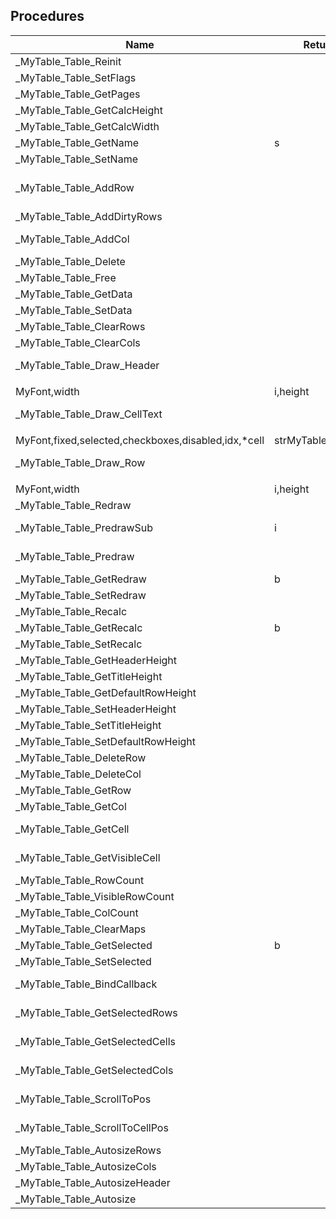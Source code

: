 ## Procedures

|Name|Return|Parameter|Comment|
| --- | --- | --- | --- |
|\_MyTable\_Table\_Reinit||<span style="color:#FFFFAA">*this.strMyTableTable</span>||
|\_MyTable\_Table\_SetFlags||<span style="color:#FFFFAA">*this.</span>strMyTableTable , value.i||
|\_MyTable\_Table\_GetPages||<span style="color:#FFFFAA">*this.strMyTableTable</span>||
|\_MyTable\_Table\_GetCalcHeight||<span style="color:#FFFFAA">*this.strMyTableTable</span>||
|\_MyTable\_Table\_GetCalcWidth||<span style="color:#FFFFAA">*this.strMyTableTable</span>||
|\_MyTable\_Table\_GetName|s|<span style="color:#FFFFAA">*this.strMyTableTable</span>||
|\_MyTable\_Table\_SetName||<span style="color:#FFFFAA">*this.</span>strMyTableTable , value.s||
|\_MyTable\_Table\_AddRow||<span style="color:#FFFFAA">*this.</span>strMyTableTable , text.s , sep.s = <span style="color:#AAFFAA">" \| "</span> , image.i = 0 , flags.i = 0||
|\_MyTable\_Table\_AddDirtyRows||<span style="color:#FFFFAA">*this.</span>strMyTableTable , rows.i||
|\_MyTable\_Table\_AddCol||<span style="color:#FFFFAA">*this.</span>strMyTableTable , text.s , width.i , image.i = 0 , flags.i = 0||
|\_MyTable\_Table\_Delete||<span style="color:#FFFFAA">*this.strMyTableTable</span>||
|\_MyTable\_Table\_Free||<span style="color:#FFFFAA">*this.strMyTableTable</span>||
|\_MyTable\_Table\_GetData||<span style="color:#FFFFAA">*this.strMyTableTable</span>||
|\_MyTable\_Table\_SetData||<span style="color:#FFFFAA">*this.</span>strMyTableTable , <span style="color:#FFFFAA">*value</span>||
|\_MyTable\_Table\_ClearRows||<span style="color:#FFFFAA">*this.</span>strMyTableTable , <span style="color:#FFFFAA">*value</span>||
|\_MyTable\_Table\_ClearCols||<span style="color:#FFFFAA">*this.</span>strMyTableTable , <span style="color:#FFFFAA">*value</span>||
|\_MyTable\_Table\_Draw\_Header||<span style="color:#FFFFAA">*this.</span>strMyTableTable , by , <span style="color:#FFFFAA">*font.MyFont</span>||
|||||
|MyFont,width|i,height|||
|\_MyTable\_Table\_Draw\_CellText||bx , by , addx , addy , <span style="color:#FFFFAA">*font.MyFont</span>||
|||||
|MyFont,fixed,selected,checkboxes,disabled,idx,*cell|strMyTableCell,cw)|||
|\_MyTable\_Table\_Draw\_Row||<span style="color:#FFFFAA">*this.</span>strMyTableRow , by , cols , <span style="color:#FFFFAA">*font.MyFont</span>||
|||||
|MyFont,width|i,height|||
|\_MyTable\_Table\_Redraw||<span style="color:#FFFFAA">*this.strMyTableTable</span>||
|\_MyTable\_Table\_PredrawSub|i|<span style="color:#FFFFAA">*this.</span>strMyTableTable , <span style="color:#FFFFAA">*row.</span>strMyTableRow , pages.b||
|\_MyTable\_Table\_Predraw||<span style="color:#FFFFAA">*this.</span>strMyTableTable , force.b = <span style="color:#AAAAFF">\#False</span>||
|\_MyTable\_Table\_GetRedraw|b|<span style="color:#FFFFAA">*this.strMyTableTable</span>||
|\_MyTable\_Table\_SetRedraw||<span style="color:#FFFFAA">*this.</span>strMyTableTable , value.b||
|\_MyTable\_Table\_Recalc||<span style="color:#FFFFAA">*this.strMyTableTable</span>||
|\_MyTable\_Table\_GetRecalc|b|<span style="color:#FFFFAA">*this.strMyTableTable</span>||
|\_MyTable\_Table\_SetRecalc||<span style="color:#FFFFAA">*this.</span>strMyTableTable , value.b||
|\_MyTable\_Table\_GetHeaderHeight||<span style="color:#FFFFAA">*this.strMyTableTable</span>||
|\_MyTable\_Table\_GetTitleHeight||<span style="color:#FFFFAA">*this.strMyTableTable</span>||
|\_MyTable\_Table\_GetDefaultRowHeight||<span style="color:#FFFFAA">*this.strMyTableTable</span>||
|\_MyTable\_Table\_SetHeaderHeight||<span style="color:#FFFFAA">*this.</span>strMyTableTable , value.i||
|\_MyTable\_Table\_SetTitleHeight||<span style="color:#FFFFAA">*this.</span>strMyTableTable , value.i||
|\_MyTable\_Table\_SetDefaultRowHeight||<span style="color:#FFFFAA">*this.</span>strMyTableTable , value.i||
|\_MyTable\_Table\_DeleteRow||<span style="color:#FFFFAA">*this.</span>strMyTableTable , idx.i||
|\_MyTable\_Table\_DeleteCol||<span style="color:#FFFFAA">*this.</span>strMyTableTable , idx.i||
|\_MyTable\_Table\_GetRow||<span style="color:#FFFFAA">*this.</span>strMyTableTable , row.i||
|\_MyTable\_Table\_GetCol||<span style="color:#FFFFAA">*this.</span>strMyTableTable , col.i||
|\_MyTable\_Table\_GetCell||<span style="color:#FFFFAA">*this.</span>strMyTableTable , row.i , col.i||
|\_MyTable\_Table\_GetVisibleCell||<span style="color:#FFFFAA">*this.</span>strMyTableTable , row.i , col.i||
|\_MyTable\_Table\_RowCount||<span style="color:#FFFFAA">*this.strMyTableTable</span>||
|\_MyTable\_Table\_VisibleRowCount||<span style="color:#FFFFAA">*this.strMyTableTable</span>||
|\_MyTable\_Table\_ColCount||<span style="color:#FFFFAA">*this.strMyTableTable</span>||
|\_MyTable\_Table\_ClearMaps||<span style="color:#FFFFAA">*this.strMyTableTable</span>||
|\_MyTable\_Table\_GetSelected|b|<span style="color:#FFFFAA">*this.strMyTableTable</span>||
|\_MyTable\_Table\_SetSelected||<span style="color:#FFFFAA">*this.</span>strMyTableTable , value.b||
|\_MyTable\_Table\_BindCallback||<span style="color:#FFFFAA">*this.</span>strMyTableTable , callback.MyTableProtoCallback||
|\_MyTable\_Table\_GetSelectedRows||<span style="color:#FFFFAA">*this.</span>strMyTableTable , List rows.i||
|\_MyTable\_Table\_GetSelectedCells||<span style="color:#FFFFAA">*this.</span>strMyTableTable , List cells.i||
|\_MyTable\_Table\_GetSelectedCols||<span style="color:#FFFFAA">*this.</span>strMyTableTable , List cols.i||
|\_MyTable\_Table\_ScrollToPos||<span style="color:#FFFFAA">*this.</span>strMyTableTable , row.i , setSelect.b = <span style="color:#AAAAFF">\#False</span>||
|\_MyTable\_Table\_ScrollToCellPos||<span style="color:#FFFFAA">*this.</span>strMyTableTable , row.i , col.i , setSelect.b = <span style="color:#AAAAFF">\#False</span>||
|\_MyTable\_Table\_AutosizeRows||<span style="color:#FFFFAA">*this.strMyTableTable</span>||
|\_MyTable\_Table\_AutosizeCols||<span style="color:#FFFFAA">*this.strMyTableTable</span>||
|\_MyTable\_Table\_AutosizeHeader||<span style="color:#FFFFAA">*this.strMyTableTable</span>||
|\_MyTable\_Table\_Autosize||<span style="color:#FFFFAA">*this.strMyTableTable</span>||


